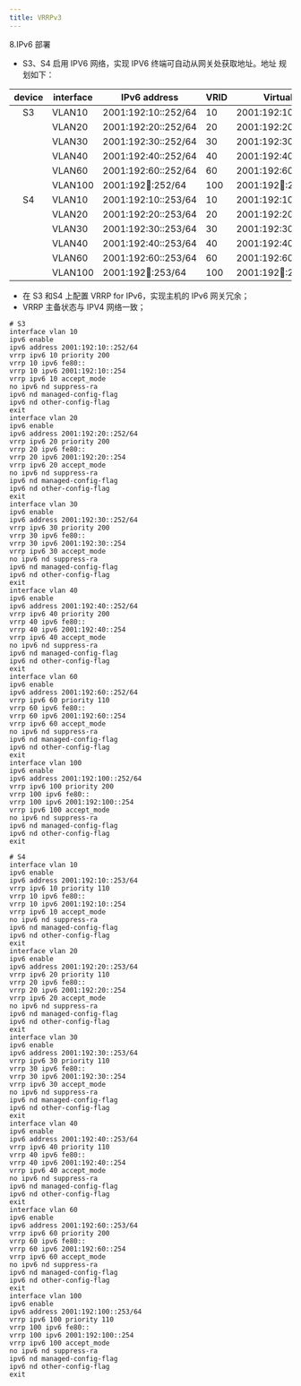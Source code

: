 ```yaml
---
title: VRRPv3
---
```

8.IPv6 部署
-  S3、S4 启用 IPV6 网络，实现 IPV6 终端可自动从网关处获取地址。地址
规划如下：

| device | interface | IPv6 address         | VRID | Virtual IP           |
| :----: | --------- | -------------------- | ---- | -------------------- |
|   S3   | VLAN10    | 2001:192:10::252/64  | 10   | 2001:192:10::254/64  |
|        | VLAN20    | 2001:192:20::252/64  | 20   | 2001:192:20::254/64  |
|        | VLAN30    | 2001:192:30::252/64  | 30   | 2001:192:30::254/64  |
|        | VLAN40    | 2001:192:40::252/64  | 40   | 2001:192:40::254/64  |
|        | VLAN60    | 2001:192:60::252/64  | 60   | 2001:192:60::254/64  |
|        | VLAN100   | 2001:192:100::252/64 | 100  | 2001:192:100::254/64 |
|   S4   | VLAN10    | 2001:192:10::253/64  | 10   | 2001:192:10::254/64  |
|        | VLAN20    | 2001:192:20::253/64  | 20   | 2001:192:20::254/64  |
|        | VLAN30    | 2001:192:30::253/64  | 30   | 2001:192:30::254/64  |
|        | VLAN40    | 2001:192:40::253/64  | 40   | 2001:192:40::254/64  |
|        | VLAN60    | 2001:192:60::253/64  | 60   | 2001:192:60::254/64  |
|        | VLAN100   | 2001:192:100::253/64 | 100  | 2001:192:100::254/64 |

-  在 S3 和S4 上配置 VRRP for IPv6，实现主机的 IPv6 网关冗余；
-  VRRP 主备状态与 IPV4 网络一致；

```
# S3
interface vlan 10
ipv6 enable
ipv6 address 2001:192:10::252/64
vrrp ipv6 10 priority 200
vrrp 10 ipv6 fe80::
vrrp 10 ipv6 2001:192:10::254
vrrp ipv6 10 accept_mode
no ipv6 nd suppress-ra
ipv6 nd managed-config-flag
ipv6 nd other-config-flag
exit
interface vlan 20
ipv6 enable
ipv6 address 2001:192:20::252/64
vrrp ipv6 20 priority 200
vrrp 20 ipv6 fe80::
vrrp 20 ipv6 2001:192:20::254
vrrp ipv6 20 accept_mode
no ipv6 nd suppress-ra
ipv6 nd managed-config-flag
ipv6 nd other-config-flag
exit
interface vlan 30
ipv6 enable
ipv6 address 2001:192:30::252/64
vrrp ipv6 30 priority 200
vrrp 30 ipv6 fe80::
vrrp 30 ipv6 2001:192:30::254
vrrp ipv6 30 accept_mode
no ipv6 nd suppress-ra
ipv6 nd managed-config-flag
ipv6 nd other-config-flag
exit
interface vlan 40
ipv6 enable
ipv6 address 2001:192:40::252/64
vrrp ipv6 40 priority 200
vrrp 40 ipv6 fe80::
vrrp 40 ipv6 2001:192:40::254
vrrp ipv6 40 accept_mode
no ipv6 nd suppress-ra
ipv6 nd managed-config-flag
ipv6 nd other-config-flag
exit
interface vlan 60
ipv6 enable
ipv6 address 2001:192:60::252/64
vrrp ipv6 60 priority 110
vrrp 60 ipv6 fe80::
vrrp 60 ipv6 2001:192:60::254
vrrp ipv6 60 accept_mode
no ipv6 nd suppress-ra
ipv6 nd managed-config-flag
ipv6 nd other-config-flag
exit
interface vlan 100
ipv6 enable
ipv6 address 2001:192:100::252/64
vrrp ipv6 100 priority 200
vrrp 100 ipv6 fe80::
vrrp 100 ipv6 2001:192:100::254
vrrp ipv6 100 accept_mode
no ipv6 nd suppress-ra
ipv6 nd managed-config-flag
ipv6 nd other-config-flag
exit

```

```
# S4
interface vlan 10
ipv6 enable
ipv6 address 2001:192:10::253/64
vrrp ipv6 10 priority 110
vrrp 10 ipv6 fe80::
vrrp 10 ipv6 2001:192:10::254
vrrp ipv6 10 accept_mode
no ipv6 nd suppress-ra
ipv6 nd managed-config-flag
ipv6 nd other-config-flag
exit
interface vlan 20
ipv6 enable
ipv6 address 2001:192:20::253/64
vrrp ipv6 20 priority 110
vrrp 20 ipv6 fe80::
vrrp 20 ipv6 2001:192:20::254
vrrp ipv6 20 accept_mode
no ipv6 nd suppress-ra
ipv6 nd managed-config-flag
ipv6 nd other-config-flag
exit
interface vlan 30
ipv6 enable
ipv6 address 2001:192:30::253/64
vrrp ipv6 30 priority 110
vrrp 30 ipv6 fe80::
vrrp 30 ipv6 2001:192:30::254
vrrp ipv6 30 accept_mode
no ipv6 nd suppress-ra
ipv6 nd managed-config-flag
ipv6 nd other-config-flag
exit
interface vlan 40
ipv6 enable
ipv6 address 2001:192:40::253/64
vrrp ipv6 40 priority 110
vrrp 40 ipv6 fe80::
vrrp 40 ipv6 2001:192:40::254
vrrp ipv6 40 accept_mode
no ipv6 nd suppress-ra
ipv6 nd managed-config-flag
ipv6 nd other-config-flag
exit
interface vlan 60
ipv6 enable
ipv6 address 2001:192:60::253/64
vrrp ipv6 60 priority 200
vrrp 60 ipv6 fe80::
vrrp 60 ipv6 2001:192:60::254
vrrp ipv6 60 accept_mode
no ipv6 nd suppress-ra
ipv6 nd managed-config-flag
ipv6 nd other-config-flag
exit
interface vlan 100
ipv6 enable
ipv6 address 2001:192:100::253/64
vrrp ipv6 100 priority 110
vrrp 100 ipv6 fe80::
vrrp 100 ipv6 2001:192:100::254
vrrp ipv6 100 accept_mode
no ipv6 nd suppress-ra
ipv6 nd managed-config-flag
ipv6 nd other-config-flag
exit

```